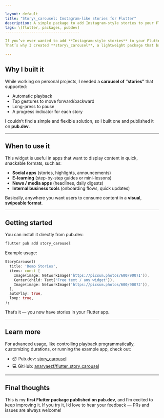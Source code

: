 ```yaml
---

layout: default
title: "Story\_carousel: Instagram-like stories for Flutter"
description: A simple package to add Instagram-style stories to your Flutter apps.
tags: \[flutter, packages, pubdev]
----------------------------------

If you’ve ever wanted to add **Instagram-style stories** to your Flutter app, you know it’s not something included out-of-the-box.
That’s why I created **story\_carousel**, a lightweight package that brings a familiar stories experience to any Flutter project.

---
```


## Why I built it

While working on personal projects, I needed a **carousel of “stories”** that supported:

* Automatic playback
* Tap gestures to move forward/backward
* Long-press to pause
* A progress indicator for each story

I couldn’t find a simple and flexible solution, so I built one and published it on **pub.dev**.

---

## When to use it

This widget is useful in apps that want to display content in quick, snackable formats, such as:

* **Social apps** (stories, highlights, announcements)
* **E-learning** (step-by-step guides or mini-lessons)
* **News / media apps** (headlines, daily digests)
* **Internal business tools** (onboarding flows, quick updates)

Basically, anywhere you want users to consume content in a **visual, swipeable format**.

---

## Getting started

You can install it directly from pub.dev:

```bash
flutter pub add story_carousel
```

Example usage:

```dart
StoryCarousel(
  title: 'Demo Stories',
  items: const [
    Image(image: NetworkImage('https://picsum.photos/600/900?1')),
    Center(child: Text('Free text / any widget')),
    Image(image: NetworkImage('https://picsum.photos/600/900?2')),
  ],
  autoPlay: true,
  loop: true,
);
```

That’s it — you now have stories in your Flutter app.

---

## Learn more

For advanced usage, like controlling playback programmatically, customizing durations, or running the example app, check out:

* 📦 Pub.dev: [story\_carousel](https://pub.dev/packages/story_carousel)
* 💻 GitHub: [anarvaezf/flutter\_story\_carousel](https://github.com/anarvaezf/flutter_story_carousel)

---

## Final thoughts

This is my **first Flutter package published on pub.dev**, and I’m excited to keep improving it.
If you try it, I’d love to hear your feedback — PRs and issues are always welcome!
